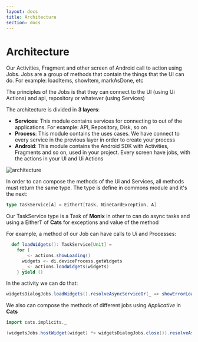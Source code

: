 ```yaml
---
layout: docs
title: Architecture
section: docs
---
```


# Architecture

Our Activities, Fragment and other screen of Android call to action using Jobs. Jobs are a group of methods that contain the things that the UI can do. For example: loadItems, showItem, markAsDone, etc

The principles of the Jobs is that they can connect to the UI (using Ui Actions) and api, repository or whatever (using Services)

The architecture is divided in **3 layers**:

- **Services**: This module contains services for connecting to out of the applications. For example: API, Repository, Disk, so on
- **Process**: This module contains the uses cases. We have connect to every service in the previous layer in order to create your process
- **Android**: This module contains the Android SDK with Activities, Fragments and so on, used in your project. Every screen have jobs, with the actions in your UI and Ui Actions

![architecture](/nine-cards-v2/img/9cards_architecture.png)

In order to can compose the methods of the Ui and Services, all methods must return the same type. The type is define in commons module and it's the next:

```scala
type TaskService[A] = EitherT[Task, NineCardException, A]
```

Our TaskService type is a Task of **Monix** in other to can do async tasks and using a EitherT of **Cats** for exceptions and value of the method

For example, a method of our Job can have calls to Ui and Processes:
 
```scala
  def loadWidgets(): TaskService[Unit] =
    for {
      _ <- actions.showLoading()
      widgets <- di.deviceProcess.getWidgets
      _ <- actions.loadWidgets(widgets)
    } yield ()
```

In the activity we can do that:

```scala
widgetsDialogJobs.loadWidgets().resolveAsyncServiceOr(_ => showErrorLoadingWidgetsInScreen())
```
   
We also can compose the methods of different jobs using _Applicative_ in **Cats** 
 
```scala
import cats.implicits._

(widgetsJobs.hostWidget(widget) *> widgetsDialogJobs.close()).resolveAsync()
``` 